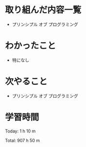 # 取り組んだ内容一覧
- プリンシプル オブ プログラミング

# わかったこと
- 特になし

# 次やること
- プリンシプル オブ プログラミング

# 学習時間
Today: 1 h 10 m

Total: 907 h 50 m
